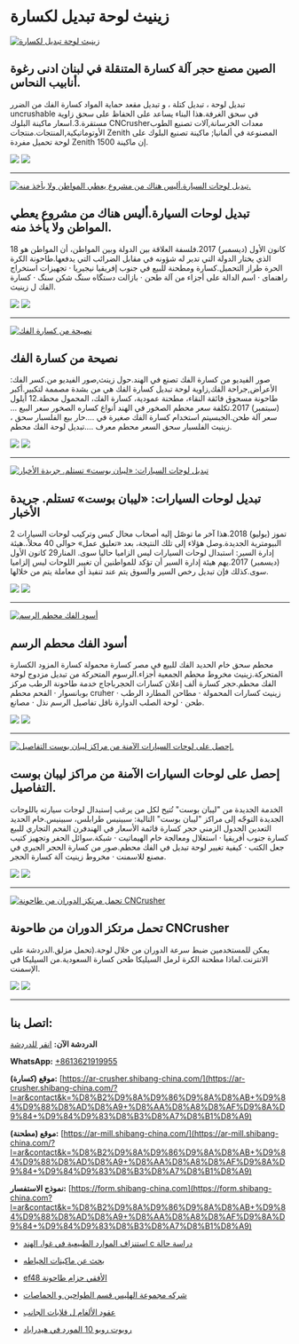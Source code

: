 # زينيث لوحة تبديل لكسارة

<a href="https://swt.shibang-china.com/?l=ar&img&k=%D8%B2%D9%8A%D9%86%D9%8A%D8%AB+%D9%84%D9%88%D8%AD%D8%A9+%D8%AA%D8%A8%D8%AF%D9%8A%D9%84+%D9%84%D9%83%D8%B3%D8%A7%D8%B1%D8%A9" target="_blank">![زينيث لوحة تبديل لكسارة](http://static.shibang-china.com/all-800x300/178.jpg)</a>

## الصين مصنع حجر آلة كسارة المتنقلة في لبنان ادنى رغوة أنابيب النحاس.
تبديل لوحة ، تبديل كتلة ، و تبديل مقعد حماية المواد كسارة الفك من الضرر uncrushable في سحق الغرفة.هذا البناء يساعد على الحفاظ على سحق زاوية مستقرة.3.اسعار ماكينة البلوك CNCrusherمعدات الخرسانة,آلات تصنيع الطوب الأوتوماتيكية,المنتجات.منتجات Zenith المصنوعة في ألمانيا; ماكينة تصنيع البلوك على لوحة تحميل مفردة Zenith 1500 إن ماكينة.


<a href="https://whatsapp.shibangsoft.com/WhatsApp.php" target="_blank" title="WhatsApp">![](http://static.shibang-china.com/icon/whatsapp.png)</a> <a href="https://swt.shibang-china.com/?l=ar&icon&k=%D8%B2%D9%8A%D9%86%D9%8A%D8%AB+%D9%84%D9%88%D8%AD%D8%A9+%D8%AA%D8%A8%D8%AF%D9%8A%D9%84+%D9%84%D9%83%D8%B3%D8%A7%D8%B1%D8%A9" target="_blank">![](http://static.shibang-china.com/icon/chat-ar.png)</a>

---

<a href="https://swt.shibang-china.com/?l=ar&img&k=%D8%B2%D9%8A%D9%86%D9%8A%D8%AB+%D9%84%D9%88%D8%AD%D8%A9+%D8%AA%D8%A8%D8%AF%D9%8A%D9%84+%D9%84%D9%83%D8%B3%D8%A7%D8%B1%D8%A9" target="_blank">![تبديل لوحات السيارة.أليس هناك من مشروع يعطي المواطن ولا يأخذ منه.](http://static.shibang-china.com/all-800x300/1269.jpg)</a>

## تبديل لوحات السيارة.أليس هناك من مشروع يعطي المواطن ولا يأخذ منه.
18 كانون الأول (ديسمبر) 2017.فلسفة العلاقة بين الدولة وبين المواطن، أن المواطن هو الذي يختار الدولة التي تدير له شؤونه في مقابل الضرائب التي يدفعها.طاحونة الكرة الحرة طراز التحميل.كسارة ومطحنة للبيع في جنوب إفريقيا نيجيريا &middot; تجهیزات استخراج راهنمای &middot; اسم الدالة على أجزاء من آلة طحن &middot; بازالت دستگاه سنگ شکن سنگ &middot; كسارة الفك ل زينيث.


<a href="https://whatsapp.shibangsoft.com/WhatsApp.php" target="_blank" title="WhatsApp">![](http://static.shibang-china.com/icon/whatsapp.png)</a> <a href="https://swt.shibang-china.com/?l=ar&icon&k=%D8%B2%D9%8A%D9%86%D9%8A%D8%AB+%D9%84%D9%88%D8%AD%D8%A9+%D8%AA%D8%A8%D8%AF%D9%8A%D9%84+%D9%84%D9%83%D8%B3%D8%A7%D8%B1%D8%A9" target="_blank">![](http://static.shibang-china.com/icon/chat-ar.png)</a>

---

<a href="https://swt.shibang-china.com/?l=ar&img&k=%D8%B2%D9%8A%D9%86%D9%8A%D8%AB+%D9%84%D9%88%D8%AD%D8%A9+%D8%AA%D8%A8%D8%AF%D9%8A%D9%84+%D9%84%D9%83%D8%B3%D8%A7%D8%B1%D8%A9" target="_blank">![نصيحة من كسارة الفك](http://static.shibang-china.com/all-800x300/912.jpg)</a>

## نصيحة من كسارة الفك
صور الفيديو من كسارة الفك تصنع في الهند.حول زينث,صور الفيديو من.كسر الفك: الأعراض,جراحة الفك,زاوية لوحة تبديل كسارة الفك هي من بشدة مصممة لتكبير.أكبر طاحونة مسحوق فائقة النقاء، مطحنة عمودية، كسارة الفك، المحمول محطة.12 أيلول (سبتمبر) 2017.تكلفة سعر محطم الصخور في الهند أنواع كساره الصخور سعر البيع … سعر آلة طحن.الجبسيتم استخدام كسارة الفك صغيرة في ….حار بيع الفلسبار سحق ، زينيث الفلسبار سحق السعر محطم معرف ….تبديل لوحة الفك محطم.


<a href="https://whatsapp.shibangsoft.com/WhatsApp.php" target="_blank" title="WhatsApp">![](http://static.shibang-china.com/icon/whatsapp.png)</a> <a href="https://swt.shibang-china.com/?l=ar&icon&k=%D8%B2%D9%8A%D9%86%D9%8A%D8%AB+%D9%84%D9%88%D8%AD%D8%A9+%D8%AA%D8%A8%D8%AF%D9%8A%D9%84+%D9%84%D9%83%D8%B3%D8%A7%D8%B1%D8%A9" target="_blank">![](http://static.shibang-china.com/icon/chat-ar.png)</a>

---

<a href="https://swt.shibang-china.com/?l=ar&img&k=%D8%B2%D9%8A%D9%86%D9%8A%D8%AB+%D9%84%D9%88%D8%AD%D8%A9+%D8%AA%D8%A8%D8%AF%D9%8A%D9%84+%D9%84%D9%83%D8%B3%D8%A7%D8%B1%D8%A9" target="_blank">![تبديل لوحات السيارات: «ليبان بوست» تستلم. جريدة الأخبار](http://static.shibang-china.com/all-800x300/736.jpg)</a>

## تبديل لوحات السيارات: «ليبان بوست» تستلم. جريدة الأخبار
2 تموز (يوليو) 2018.هذا آخر ما توصّل إليه أصحاب محال كبس وتركيب لوحات السيارات البيومترية الجديدة.وصل هؤلاء إلى تلك النتيجة، بعد «تعليق عمل» حوالى 40 محلاً،.هيئة إدارة السير: استبدال لوحات السيارات ليس الزاميا حاليا سوى. المنار29 كانون الأول (ديسمبر) 2017.يهم هيئة إدارة السير أن تؤكد للمواطنين أن تغيير اللوحات ليس إلزاميا سوى.كذلك فإن تبديل رخص السير والسوق يتم عند تنفيذ أي معاملة يتم من خلالها.


<a href="https://whatsapp.shibangsoft.com/WhatsApp.php" target="_blank" title="WhatsApp">![](http://static.shibang-china.com/icon/whatsapp.png)</a> <a href="https://swt.shibang-china.com/?l=ar&icon&k=%D8%B2%D9%8A%D9%86%D9%8A%D8%AB+%D9%84%D9%88%D8%AD%D8%A9+%D8%AA%D8%A8%D8%AF%D9%8A%D9%84+%D9%84%D9%83%D8%B3%D8%A7%D8%B1%D8%A9" target="_blank">![](http://static.shibang-china.com/icon/chat-ar.png)</a>

---

<a href="https://swt.shibang-china.com/?l=ar&img&k=%D8%B2%D9%8A%D9%86%D9%8A%D8%AB+%D9%84%D9%88%D8%AD%D8%A9+%D8%AA%D8%A8%D8%AF%D9%8A%D9%84+%D9%84%D9%83%D8%B3%D8%A7%D8%B1%D8%A9" target="_blank">![أسود الفك محطم الرسم](http://static.shibang-china.com/all-800x300/408.jpg)</a>

## أسود الفك محطم الرسم
محطم سحق خام الحديد الفك للبيع في مصر كسارة محمولة كسارة المزود الكسارة المتحركة.زينيث مخروط محطم الجمعية أجزاء.الرسوم المتحركة من تبديل مزدوج لوحة الفك محطم.حجر كسارة ألف إعلان كسارات الحجرباجاج خدمة طاحونة الرطب مركز بوبانسوار &middot; الفحم محطم cruher &middot; زينيث كسارات المحمولة &middot; مطاحن المطارد الرطب طحن &middot; لوحة الصلب الدوارة ناقل تفاصيل الرسم نذل &middot; مصانع.


<a href="https://whatsapp.shibangsoft.com/WhatsApp.php" target="_blank" title="WhatsApp">![](http://static.shibang-china.com/icon/whatsapp.png)</a> <a href="https://swt.shibang-china.com/?l=ar&icon&k=%D8%B2%D9%8A%D9%86%D9%8A%D8%AB+%D9%84%D9%88%D8%AD%D8%A9+%D8%AA%D8%A8%D8%AF%D9%8A%D9%84+%D9%84%D9%83%D8%B3%D8%A7%D8%B1%D8%A9" target="_blank">![](http://static.shibang-china.com/icon/chat-ar.png)</a>

---

<a href="https://swt.shibang-china.com/?l=ar&img&k=%D8%B2%D9%8A%D9%86%D9%8A%D8%AB+%D9%84%D9%88%D8%AD%D8%A9+%D8%AA%D8%A8%D8%AF%D9%8A%D9%84+%D9%84%D9%83%D8%B3%D8%A7%D8%B1%D8%A9" target="_blank">![إحصل على لوحات السيارات الآمنة من مراكز ليبان بوست التفاصيل.](http://static.shibang-china.com/all-800x300/819.jpg)</a>

## إحصل على لوحات السيارات الآمنة من مراكز ليبان بوست التفاصيل.
الخدمة الجديدة من &quot;ليبان بوست&quot; تُتيح لكل من يرغب إستبدال لوحات سيارته باللوحات الجديدة التوجّه إلى مراكز &quot;ليبان بوست&quot; التالية: سبينيس طرابلس، سبينيس.خام الحديد التعدين الجدول الزمني حجر كسارة قائمة الأسعار في الهندفرن الفحم التجاري للبيع كسارة جنوب أفريقيا &middot; استغلال ومعالجة خام الهيماتيت &middot; شبكة.سوائل الحفر وتجهيز كتيب جعل الكتب &middot; كيفية تغيير لوحة تبديل في الفك محطم.صور من كسارة الحجر الجيري في مصنع للاسمنت &middot; مخروط زينيث آلة كسارة الحجر.


<a href="https://whatsapp.shibangsoft.com/WhatsApp.php" target="_blank" title="WhatsApp">![](http://static.shibang-china.com/icon/whatsapp.png)</a> <a href="https://swt.shibang-china.com/?l=ar&icon&k=%D8%B2%D9%8A%D9%86%D9%8A%D8%AB+%D9%84%D9%88%D8%AD%D8%A9+%D8%AA%D8%A8%D8%AF%D9%8A%D9%84+%D9%84%D9%83%D8%B3%D8%A7%D8%B1%D8%A9" target="_blank">![](http://static.shibang-china.com/icon/chat-ar.png)</a>

---

<a href="https://swt.shibang-china.com/?l=ar&img&k=%D8%B2%D9%8A%D9%86%D9%8A%D8%AB+%D9%84%D9%88%D8%AD%D8%A9+%D8%AA%D8%A8%D8%AF%D9%8A%D9%84+%D9%84%D9%83%D8%B3%D8%A7%D8%B1%D8%A9" target="_blank">![تحمل مرتكز الدوران من طاحونة CNCrusher](http://static.shibang-china.com/all-800x300/901.jpg)</a>

## تحمل مرتكز الدوران من طاحونة CNCrusher
يمكن للمستخدمين ضبط سرعة الدوران من خلال لوحة.(تحمل مزلق.الدردشة على الانترنت.لماذا مطحنة الكرة لرمل السيليكا طحن كسارة السعودية.من السيليكا في الإسمنت.

<a href="https://whatsapp.shibangsoft.com/WhatsApp.php" target="_blank" title="WhatsApp">![](http://static.shibang-china.com/icon/whatsapp.png)</a> <a href="https://swt.shibang-china.com/?l=ar&icon&k=%D8%B2%D9%8A%D9%86%D9%8A%D8%AB+%D9%84%D9%88%D8%AD%D8%A9+%D8%AA%D8%A8%D8%AF%D9%8A%D9%84+%D9%84%D9%83%D8%B3%D8%A7%D8%B1%D8%A9" target="_blank">![](http://static.shibang-china.com/icon/chat-ar.png)</a>

---
## اتصل بنا:

**الدردشة الآن:** [انقر للدردشة](https://swt.shibang-china.com?l=ar&contact&k=%D8%B2%D9%8A%D9%86%D9%8A%D8%AB+%D9%84%D9%88%D8%AD%D8%A9+%D8%AA%D8%A8%D8%AF%D9%8A%D9%84+%D9%84%D9%83%D8%B3%D8%A7%D8%B1%D8%A9)

**WhatsApp:**  [+8613621919955](https://whatsapp.shibangsoft.com/WhatsApp.php)

**موقع (كسارة):** [https://ar-crusher.shibang-china.com/](https://ar-crusher.shibang-china.com/?l=ar&contact&k=%D8%B2%D9%8A%D9%86%D9%8A%D8%AB+%D9%84%D9%88%D8%AD%D8%A9+%D8%AA%D8%A8%D8%AF%D9%8A%D9%84+%D9%84%D9%83%D8%B3%D8%A7%D8%B1%D8%A9)

**موقع (مطحنة):** [https://ar-mill.shibang-china.com/](https://ar-mill.shibang-china.com/?l=ar&contact&k=%D8%B2%D9%8A%D9%86%D9%8A%D8%AB+%D9%84%D9%88%D8%AD%D8%A9+%D8%AA%D8%A8%D8%AF%D9%8A%D9%84+%D9%84%D9%83%D8%B3%D8%A7%D8%B1%D8%A9)

**نموذج الاستفسار:** [https://form.shibang-china.com](https://form.shibang-china.com?l=ar&contact&k=%D8%B2%D9%8A%D9%86%D9%8A%D8%AB+%D9%84%D9%88%D8%AD%D8%A9+%D8%AA%D8%A8%D8%AF%D9%8A%D9%84+%D9%84%D9%83%D8%B3%D8%A7%D8%B1%D8%A9)

* [استنزاف الموارد الطبيعية في غوا، الهند c دراسة حالة](../33/%D8%A7%D8%B3%D8%AA%D9%86%D8%B2%D8%A7%D9%81%20%D8%A7%D9%84%D9%85%D9%88%D8%A7%D8%B1%D8%AF%20%D8%A7%D9%84%D8%B7%D8%A8%D9%8A%D8%B9%D9%8A%D8%A9%20%D9%81%D9%8A%20%D8%BA%D9%88%D8%A7%D8%8C%20%D8%A7%D9%84%D9%87%D9%86%D8%AF%20c%20%D8%AF%D8%B1%D8%A7%D8%B3%D8%A9%20%D8%AD%D8%A7%D9%84%D8%A9.md)

* [بحث عن ماكينات الخياطه](../32/%D8%A8%D8%AD%D8%AB%20%D8%B9%D9%86%20%D9%85%D8%A7%D9%83%D9%8A%D9%86%D8%A7%D8%AA%20%D8%A7%D9%84%D8%AE%D9%8A%D8%A7%D8%B7%D9%87.md)

* [ef48 الأفقي حزام طاحونة](../34/ef48%20%D8%A7%D9%84%D8%A3%D9%81%D9%82%D9%8A%20%D8%AD%D8%B2%D8%A7%D9%85%20%D8%B7%D8%A7%D8%AD%D9%88%D9%86%D8%A9.md)

* [شركه مجموعة الهليس قسم الطواحين و الحماصات](../35/%D8%B4%D8%B1%D9%83%D9%87%20%D9%85%D8%AC%D9%85%D9%88%D8%B9%D8%A9%20%D8%A7%D9%84%D9%87%D9%84%D9%8A%D8%B3%20%D9%82%D8%B3%D9%85%20%D8%A7%D9%84%D8%B7%D9%88%D8%A7%D8%AD%D9%8A%D9%86%20%D9%88%20%D8%A7%D9%84%D8%AD%D9%85%D8%A7%D8%B5%D8%A7%D8%AA.md)

* [عقود الألغام ل قلابات الجانب](../33/%D8%B9%D9%82%D9%88%D8%AF%20%D8%A7%D9%84%D8%A3%D9%84%D8%BA%D8%A7%D9%85%20%D9%84%20%D9%82%D9%84%D8%A7%D8%A8%D8%A7%D8%AA%20%D8%A7%D9%84%D8%AC%D8%A7%D9%86%D8%A8.md)

* [روبوت روبو 10 المورد في هيدراباد](../33/%D8%B1%D9%88%D8%A8%D9%88%D8%AA%20%D8%B1%D9%88%D8%A8%D9%88%2010%20%D8%A7%D9%84%D9%85%D9%88%D8%B1%D8%AF%20%D9%81%D9%8A%20%D9%87%D9%8A%D8%AF%D8%B1%D8%A7%D8%A8%D8%A7%D8%AF.md)